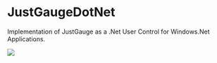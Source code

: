 # JustGaugeDotNet
Implementation of JustGauge as a .Net User Control for Windows.Net Applications.

<img src="https://lh4.googleusercontent.com/ZLB88bn2tvcCzutTe9arWVP5QQtnnIQuTQFXF_kldnAeKsJzkqIepLMFyIhtBqCUTspblw=s800" />

